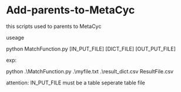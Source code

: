 # Add-parents-to-MetaCyc
this scripts used to parents to MetaCyc

useage

python MatchFunction.py [IN_PUT_FILE] [DICT_FILE] [OUT_PUT_FILE]

exp:

python .\MatchFunction.py .\myfile.txt .\result_dict.csv ResultFile.csv  

attention:  IN_PUT_FILE must be a table seperate table file
